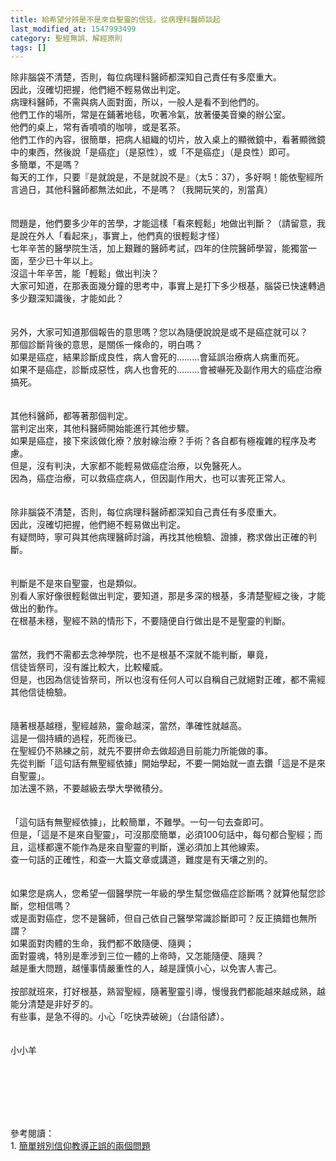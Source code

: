 ```yaml
---
title: 給希望分辨是不是來自聖靈的信徒。從病理科醫師談起
last_modified_at: 1547993499
category: 聖經無誤、解經原則
tags: []
---
```


除非腦袋不清楚，否則，每位病理科醫師都深知自己責任有多麼重大。<br>因此，沒確切把握，他們絕不輕易做出判定。<br><!--more-->病理科醫師，不需與病人面對面，所以，一般人是看不到他們的。<br>他們工作的場所，常是在鋪著地毯，吹著冷氣，放著優美音樂的辦公室。<br>他們的桌上，常有香噴噴的咖啡，或是茗茶。<br>他們工作的內容，很簡單，把病人組織的切片，放入桌上的顯微鏡中，看著顯微鏡中的東西，然後說「是癌症」（是惡性），或「不是癌症」（是良性）即可。<br>多簡單，不是嗎？<br>每天的工作，只要『是就說是，不是就說不是』（太5：37），多好啊！能依聖經所言過日，其他科醫師都無法如此，不是嗎？（我開玩笑的，別當真）<br><br><br>問題是，他們要多少年的苦學，才能這樣「看來輕鬆」地做出判斷？（請留意，我是說在外人「看起來」，事實上，他們真的很輕鬆才怪）<br>七年辛苦的醫學院生活，加上艱難的醫師考試，四年的住院醫師學習，能獨當一面，至少已十年以上。<br>沒這十年辛苦，能「輕鬆」做出判決？<br>大家可知道，在那表面幾分鐘的思考中，事實上是打下多少根基，腦袋已快速轉過多少艱深知識後，才能如此？<br><br><br>另外，大家可知道那個報告的意思嗎？您以為隨便說說是或不是癌症就可以？<br>那個診斷背後的意思，是關係一條命的，明白嗎？<br>如果是癌症，結果診斷成良性，病人會死的………會延誤治療病人病重而死。<br>如果不是癌症，診斷成惡性，病人也會死的………會被嚇死及副作用大的癌症治療搞死。<br><br><br>其他科醫師，都等著那個判定。<br>當判定出來，其他科醫師開始能進行其他步驟。<br>如果是癌症，接下來該做化療？放射線治療？手術？各自都有極複雜的程序及考慮。<br>但是，沒有判決，大家都不能輕易做癌症治療，以免醫死人。<br>因為，癌症治療，可以救癌症病人，但因副作用大，也可以害死正常人。<br><br><br>除非腦袋不清楚，否則，每位病理科醫師都深知自己責任有多麼重大。<br>因此，沒確切把握，他們絕不輕易做出判定。<br>有疑問時，寧可與其他病理醫師討論，再找其他檢驗、證據，務求做出正確的判斷。<br><br><br>判斷是不是來自聖靈，也是類似。<br>別看人家好像很輕鬆做出判定，要知道，那是多深的根基，多清楚聖經之後，才能做出的動作。<br>在根基未穩，聖經不熟的情形下，不要隨便自行做出是不是聖靈的判斷。<br><br><br>當然，我們不需都去念神學院，也不是根基不深就不能判斷，畢竟，<br>信徒皆祭司，沒有誰比較大，比較權威。<br>但是，也因為信徒皆祭司，所以也沒有任何人可以自稱自己就絕對正確，都不需經其他信徒檢驗。<br><br><br>隨著根基越穩，聖經越熟，靈命越深，當然，準確性就越高。<br>這是一個持續的過程，死而後已。<br>在聖經仍不熟練之前，就先不要拼命去做超過目前能力所能做的事。<br>先從判斷「這句話有無聖經依據」開始學起，不要一開始就一直去鑽「這是不是來自聖靈」。<br>加法還不熟，不要越級去學大學微積分。<br><br><br>「這句話有無聖經依據」，比較簡單，不難學。一句一句去查即可。<br>但是，「這是不是來自聖靈」，可沒那麼簡單，必須100句話中，每句都合聖經；而且，這樣都還不能作為是來自聖靈的判斷，還必須加上其他線索。<br>查一句話的正確性，和查一大篇文章或講道，難度是有天壤之別的。<br><br><br>如果您是病人，您希望一個醫學院一年級的學生幫您做癌症診斷嗎？就算他幫您診斷，您相信嗎？<br>或是面對癌症，您不是醫師，但自己依自己醫學常識診斷即可？反正搞錯也無所謂？<br>如果面對肉體的生命，我們都不敢隨便、隨興；<br>面對靈魂，特別是牽涉到三位一體的上帝時，又怎能隨便、隨興？<br>越是重大問題，越懂事情嚴重性的人，越是謹慎小心，以免害人害己。<br><br>按部就班來，打好根基，熟習聖經，隨著聖靈引導，慢慢我們都能越來越成熟，越能分清楚是非好歹的。<br>有些事，是急不得的。小心「吃快弄破碗」（台語俗諺）。<br><br><br>小小羊<br><p>&nbsp;</p><br><br><br><br>參考閱讀：<br>1.	<a href="/posts/269192848" target="_blank">簡單辨別信仰教導正誤的兩個問題</a><br><br><br>
